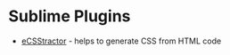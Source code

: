 # Sublime Plugins

- [eCSStractor](https://packagecontrol.io/packages/eCSStractor) - helps to generate CSS from HTML code
